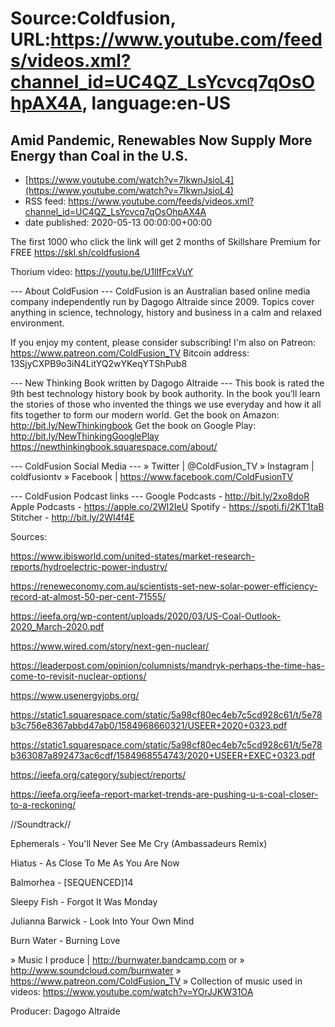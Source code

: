 # Source:Coldfusion, URL:https://www.youtube.com/feeds/videos.xml?channel_id=UC4QZ_LsYcvcq7qOsOhpAX4A, language:en-US

## Amid Pandemic, Renewables Now Supply More Energy than Coal in the U.S.
 - [https://www.youtube.com/watch?v=7lkwnJsioL4](https://www.youtube.com/watch?v=7lkwnJsioL4)
 - RSS feed: https://www.youtube.com/feeds/videos.xml?channel_id=UC4QZ_LsYcvcq7qOsOhpAX4A
 - date published: 2020-05-13 00:00:00+00:00

The first 1000 who click the link wiIl get 2 months of Skillshare Premium for FREE  https://skl.sh/coldfusion4

Thorium video: https://youtu.be/U1lIfFcxVuY

--- About ColdFusion ---
ColdFusion is an Australian based online media company independently run by Dagogo Altraide since 2009. Topics cover anything in science, technology, history and business in a calm and relaxed environment. 

If you enjoy my content, please consider subscribing!
I'm also on Patreon: https://www.patreon.com/ColdFusion_TV
Bitcoin address: 13SjyCXPB9o3iN4LitYQ2wYKeqYTShPub8

--- New Thinking Book written by Dagogo Altraide ---
This book is rated the 9th best technology history book by book authority.
In the book you’ll learn the stories of those who invented the things we use everyday and how it all fits together to form our modern world.
Get the book on Amazon: http://bit.ly/NewThinkingbook
Get the book on Google Play: http://bit.ly/NewThinkingGooglePlay
https://newthinkingbook.squarespace.com/about/

--- ColdFusion Social Media ---
» Twitter | @ColdFusion_TV
» Instagram | coldfusiontv
» Facebook | https://www.facebook.com/ColdFusionTV

--- ColdFusion Podcast links ---
Google Podcasts - http://bit.ly/2xo8doR
Apple Podcasts - https://apple.co/2WI2IeU
Spotify - https://spoti.fi/2KT1taB
Stitcher - http://bit.ly/2WI4f4E

Sources:

https://www.ibisworld.com/united-states/market-research-reports/hydroelectric-power-industry/

https://reneweconomy.com.au/scientists-set-new-solar-power-efficiency-record-at-almost-50-per-cent-71555/

https://ieefa.org/wp-content/uploads/2020/03/US-Coal-Outlook-2020_March-2020.pdf

https://www.wired.com/story/next-gen-nuclear/

https://leaderpost.com/opinion/columnists/mandryk-perhaps-the-time-has-come-to-revisit-nuclear-options/

https://www.usenergyjobs.org/

https://static1.squarespace.com/static/5a98cf80ec4eb7c5cd928c61/t/5e78b3c756e8367abbd47ab0/1584968660321/USEER+2020+0323.pdf

https://static1.squarespace.com/static/5a98cf80ec4eb7c5cd928c61/t/5e78b363087a892473ac6cdf/1584968554743/2020+USEER+EXEC+0323.pdf

https://ieefa.org/category/subject/reports/

https://ieefa.org/ieefa-report-market-trends-are-pushing-u-s-coal-closer-to-a-reckoning/


//Soundtrack//

Ephemerals - You'll Never See Me Cry (Ambassadeurs Remix)

Hiatus - As Close To Me As You Are Now

Balmorhea - [SEQUENCED]14

Sleepy Fish - Forgot It Was Monday

Julianna Barwick - Look Into Your Own Mind

Burn Water - Burning Love

» Music I produce | http://burnwater.bandcamp.com or 
» http://www.soundcloud.com/burnwater
» https://www.patreon.com/ColdFusion_TV
» Collection of music used in videos: https://www.youtube.com/watch?v=YOrJJKW31OA

Producer: Dagogo Altraide

